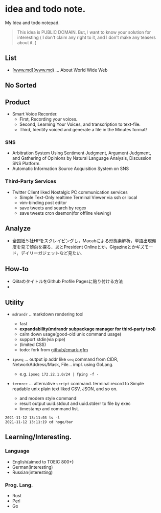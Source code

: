 # idea and todo note.
My Idea and todo notepad.

> This idea is PUBLIC DOMAIN.
> But, I want to know your solution for interesting
> ( I don't claim any right to it, and I don't make any teasers about it. )

## List

- [www.md](www.md) ... About World Wide Web


## No Sorted

## Product

- Smart Voice Recorder.
  - First, Recording your voices.
  - Second, Learning Your Voices, and transcription to text-file.
  - Third, Identify voiced and generate a file in the Minutes format!

### SNS

- Arbitration System Using Sentiment Judgment, Argument Judgment, and Gathering of Opinions by Natural Language Analysis, Discussion SNS Platform.
- Automatic Information Source Acquisition System on SNS

### Third-Party Services

- Twitter Client liked Nostalgic PC communication services
  - Simple Text-Only realtime Terminal Viewer via ssh or local
  - vim-binding post editor
  - save tweets and search by regex
  - save tweets cron daemon(for offline viewing)

## Analyze

- 全国紙５社HPをスクレイピングし，Macabによる形態素解析，単語出現頻度を見て傾向を探る．あとPresident Onlineとか，Gigazineとかギズモード，デイリーガジェットなど見たい．

## How-to

- QiitaのタイトルをGithub Profile Pagesに貼り付ける方法
-


## Utility

- `mdrandr` .. markdown rendering tool
  - fast
  - **expandability(mdrandr subpackage manager for third-party tool)**
  - calm down usage(good-old unix command usage)
  - support stdin(via pipe)
  - (limited CSS)
  - todo: fork from [github/cmark-gfm](https://github.com/github/cmark-gfm)

- `ipseq` ... output ip addr like `seq` command from CIDR, NetworkAddress/Mask, File... impl. using GoLang.
  - e.g. `ipseq 172.22.1.0/24 | fping -f -` 

- `termrec` ... alternative `script` command. terminal record to Simple readable unix plain text liked CSV, JSON, and so on.
  - and modern style command
  - result output uuid.stdout and uuid.stderr to file by exec
  - timestamp and command list.
 
 ```
 2021-11-12 13:11:03 ls -l
 2021-11-12 13:11:19 cd hoge/bar
 ```

## Learning/Interesting.

### Language

- English(aimed to TOEIC 800+)
- German(interesting)
- Russian(interesting)

### Prog. Lang.

- Rust
- Perl
- Go
